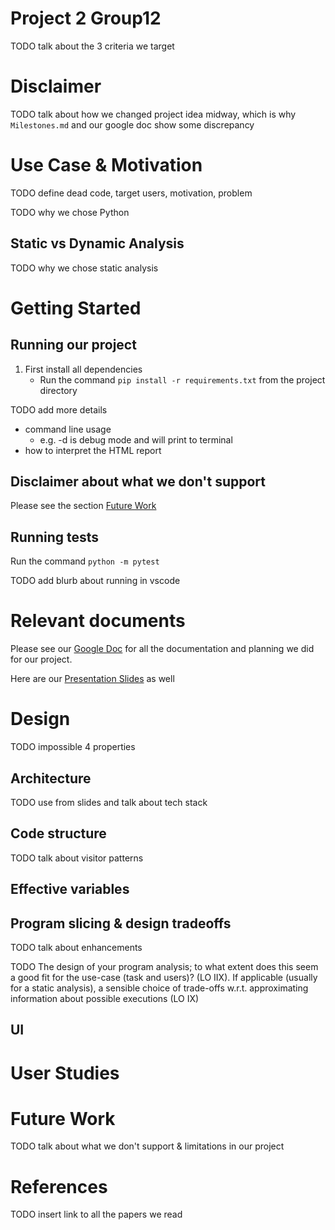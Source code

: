 # Project 2 Group12

TODO talk about the 3 criteria we target

# Disclaimer

TODO talk about how we changed project idea midway, which is why `Milestones.md` and our google doc show some discrepancy

# Use Case & Motivation

TODO define dead code, target users, motivation, problem

TODO why we chose Python

## Static vs Dynamic Analysis

TODO why we chose static analysis

# Getting Started

## Running our project
1. First install all dependencies
   - Run the command `pip install -r requirements.txt` from the project directory

TODO add more details
- command line usage
  - e.g. -d is debug mode and will print to terminal
- how to interpret the HTML report

## Disclaimer about what we don't support

Please see the section [Future Work](#future-work)

## Running tests
Run the command `python -m pytest`

TODO add blurb about running in vscode

# Relevant documents

Please see our [Google Doc](https://docs.google.com/document/d/1rTH12Da8VUmN5pwcnyu2vJ35sXW-D8ipX03xwb-4nak/edit?usp=sharing) for all the documentation and planning we did for our project.

Here are our [Presentation Slides](https://docs.google.com/presentation/d/19lBsd1kV9K8-WTmjm7iKl9PKMK03tVnVeWeO9uBxy9o/edit?usp=sharing) as well

# Design

TODO impossible 4 properties

## Architecture

TODO use from slides and talk about tech stack

## Code structure

TODO talk about visitor patterns

## Effective variables

## Program slicing & design tradeoffs

TODO talk about enhancements

TODO The design of your program analysis; to what extent does this seem a good fit for the use-case (task and users)?  (LO IIX). If applicable (usually for a static analysis), a sensible choice of trade-offs w.r.t. approximating information about possible executions (LO IX)

## UI

# User Studies

# Future Work
TODO talk about what we don't support & limitations in our project

# References
TODO insert link to all the papers we read